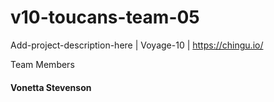 # v10-toucans-team-05

Add-project-description-here | Voyage-10 | https://chingu.io/

Team Members

#### Vonetta Stevenson
